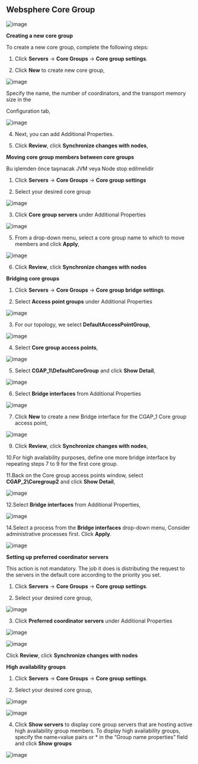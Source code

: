 ## Websphere Core Group


![image](https://user-images.githubusercontent.com/3519706/81187602-f37e8480-8fbc-11ea-9b85-2c3f7ec46972.png)

**Creating a new core group**

To create a new core group, complete the following steps:

1. Click **Servers** -> **Core Groups** -> **Core group settings**.

2. Click **New** to create new core group,

![image](https://user-images.githubusercontent.com/3519706/81187700-0db86280-8fbd-11ea-9539-69c081c05793.png)

Specify the name, the number of coordinators, and the transport memory size in the

Configuration tab,

![image](https://user-images.githubusercontent.com/3519706/81187775-258fe680-8fbd-11ea-91de-972179c37ea2.png)

4. Next, you can add Additional Properties.

5. Click **Review**, click **Synchronize changes with nodes**,

**Moving core group members between core groups**

Bu işlemden önce taşınacak JVM veya Node stop edilmelidir

1. Click **Servers** -> **Core Groups** -> **Core group settings**

2. Select your desired core group

![image](https://user-images.githubusercontent.com/3519706/81187834-38a2b680-8fbd-11ea-9630-f8a5d9731665.png)

3. Click **Core group servers** under Additional Properties

![image](https://user-images.githubusercontent.com/3519706/81187891-52dc9480-8fbd-11ea-9e6e-9d661ffca744.png)

5. From a drop-down menu, select a core group name to which to move members and click **Apply**,

![image](https://user-images.githubusercontent.com/3519706/81188273-cb435580-8fbd-11ea-9167-4a985215b7a2.png)

6. Click **Review**, click **Synchronize changes with nodes**

**Bridging core groups**

1. Click **Servers** -> **Core Groups** -> **Core group bridge settings**.

2. Select **Access point groups** under Additional Properties

![image](https://user-images.githubusercontent.com/3519706/81188501-0b0a3d00-8fbe-11ea-82f5-69ac4b650cb4.png)

3. For our topology, we select **DefaultAccessPointGroup**,

![image](https://user-images.githubusercontent.com/3519706/81188554-1fe6d080-8fbe-11ea-8315-cbd0b9fbf3a1.png)

4. Select **Core group access points**,

![image](https://user-images.githubusercontent.com/3519706/81188611-33923700-8fbe-11ea-9ba0-2f26d11b5a5c.png)

5. Select **CGAP_1\DefaultCoreGroup** and click **Show Detail**,

![image](https://user-images.githubusercontent.com/3519706/81188668-4b69bb00-8fbe-11ea-8b0a-23ec84ff75e6.png)

6. Select **Bridge interfaces** from Additional Properties

![image](https://user-images.githubusercontent.com/3519706/81188726-5cb2c780-8fbe-11ea-994f-033d0c688b1e.png)

7. Click **New** to create a new Bridge interface for the CGAP_1 Core group access point,

![image](https://user-images.githubusercontent.com/3519706/81189140-ec587600-8fbe-11ea-8669-62b66a99eff0.png)

9. Click **Review**, click **Synchronize changes with nodes**,

10.For high availability purposes, define one more bridge interface by repeating steps 7 to 9 for the first core group.

11.Back on the Core group access points window, select **CGAP_2\Coregroup2** and click **Show Detail**,

![image](https://user-images.githubusercontent.com/3519706/81189232-08f4ae00-8fbf-11ea-9971-00fc6cd5c3cb.png)

12.Select **Bridge interfaces** from Additional Properties,

![image](https://user-images.githubusercontent.com/3519706/81189461-3fcac400-8fbf-11ea-991d-ab8875277cd6.png)

14.Select a process from the **Bridge interfaces** drop-down menu, Consider administrative processes first. Click **Apply**.

![image](https://user-images.githubusercontent.com/3519706/81189593-6c7edb80-8fbf-11ea-9668-d96e85c116bf.png)

**Setting up preferred coordinator servers**

This action is not mandatory. The job it does is distributing the request to the servers in the default core according to the priority you set.

1. Click **Servers** -> **Core Groups** -> **Core group settings**.

2. Select your desired core group,

![image](https://user-images.githubusercontent.com/3519706/81189789-ab149600-8fbf-11ea-920f-e5499822c217.png)

3. Click **Preferred coordinator servers** under Additional Properties

![image](https://user-images.githubusercontent.com/3519706/81189837-bc5da280-8fbf-11ea-9906-0c71c702bb13.png)

![image](https://user-images.githubusercontent.com/3519706/81189881-caabbe80-8fbf-11ea-8f53-9de0e68a1f3a.png)

Click **Review**, click **Synchronize changes with nodes**

**High availability groups**

1. Click **Servers** -> **Core Groups** -> **Core group settings**.

2. Select your desired core group,

![image](https://user-images.githubusercontent.com/3519706/81189947-e1521580-8fbf-11ea-9a44-c1023f22ef97.png)

![image](https://user-images.githubusercontent.com/3519706/81189982-ec0caa80-8fbf-11ea-91de-f549b14d481f.png)

4. Click **Show servers** to display core group servers that are hosting active high availability group members. To display high availability groups, specify the name=value pairs or * in the “Group name properties” field and click **Show groups**

![image](https://user-images.githubusercontent.com/3519706/81190094-0a72a600-8fc0-11ea-951b-cbc814632872.png)